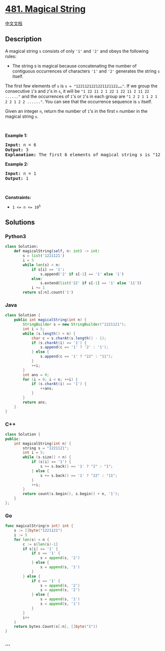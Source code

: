# [481. Magical String](https://leetcode.com/problems/magical-string)

[中文文档](/solution/0400-0499/0481.Magical%20String/README.md)

## Description

<p>A magical string <code>s</code> consists of only <code>&#39;1&#39;</code> and <code>&#39;2&#39;</code> and obeys the following rules:</p>

<ul>
	<li>The string s is magical because concatenating the number of contiguous occurrences of characters <code>&#39;1&#39;</code> and <code>&#39;2&#39;</code> generates the string <code>s</code> itself.</li>
</ul>

<p>The first few elements of <code>s</code> is <code>s = &quot;1221121221221121122&hellip;&hellip;&quot;</code>. If we group the consecutive <code>1</code>&#39;s and <code>2</code>&#39;s in <code>s</code>, it will be <code>&quot;1 22 11 2 1 22 1 22 11 2 11 22 ......&quot;</code> and the occurrences of <code>1</code>&#39;s or <code>2</code>&#39;s in each group are <code>&quot;1 2 2 1 1 2 1 2 2 1 2 2 ......&quot;</code>. You can see that the occurrence sequence is <code>s</code> itself.</p>

<p>Given an integer <code>n</code>, return the number of <code>1</code>&#39;s in the first <code>n</code> number in the magical string <code>s</code>.</p>

<p>&nbsp;</p>
<p><strong>Example 1:</strong></p>

<pre>
<strong>Input:</strong> n = 6
<strong>Output:</strong> 3
<strong>Explanation:</strong> The first 6 elements of magical string s is &quot;122112&quot; and it contains three 1&#39;s, so return 3.
</pre>

<p><strong>Example 2:</strong></p>

<pre>
<strong>Input:</strong> n = 1
<strong>Output:</strong> 1
</pre>

<p>&nbsp;</p>
<p><strong>Constraints:</strong></p>

<ul>
	<li><code>1 &lt;= n &lt;= 10<sup>5</sup></code></li>
</ul>

## Solutions

<!-- tabs:start -->

### **Python3**

```python
class Solution:
    def magicalString(self, n: int) -> int:
        s = list('1221121')
        i = 5
        while len(s) < n:
            if s[i] == '1':
                s.append('2' if s[-1] == '1' else '1')
            else:
                s.extend(list('22' if s[-1] == '1' else '11'))
            i += 1
        return s[:n].count('1')
```

### **Java**

```java
class Solution {
    public int magicalString(int n) {
        StringBuilder s = new StringBuilder("1221121");
        int i = 5;
        while (s.length() < n) {
            char c = s.charAt(s.length() - 1);
            if (s.charAt(i) == '1') {
                s.append(c == '1' ? '2' : '1');
            } else {
                s.append(c == '1' ? "22" : "11");
            }
            ++i;
        }
        int ans = 0;
        for (i = 0; i < n; ++i) {
            if (s.charAt(i) == '1') {
                ++ans;
            }
        }
        return ans;
    }
}
```

### **C++**

```cpp
class Solution {
public:
    int magicalString(int n) {
        string s = "1221121";
        int i = 5;
        while (s.size() < n) {
            if (s[i] == '1') {
                s += s.back() == '1' ? "2" : "1";
            } else {
                s += s.back() == '1' ? "22" : "11";
            }
            ++i;
        }
        return count(s.begin(), s.begin() + n, '1');
    }
};
```

### **Go**

```go
func magicalString(n int) int {
	s := []byte("1221121")
	i := 5
	for len(s) < n {
		c := s[len(s)-1]
		if s[i] == '1' {
			if c == '1' {
				s = append(s, '2')
			} else {
				s = append(s, '1')
			}
		} else {
			if c == '1' {
				s = append(s, '2')
				s = append(s, '2')
			} else {
				s = append(s, '1')
				s = append(s, '1')
			}
		}
		i++
	}
	return bytes.Count(s[:n], []byte("1"))
}
```

### **...**

```

```

<!-- tabs:end -->
